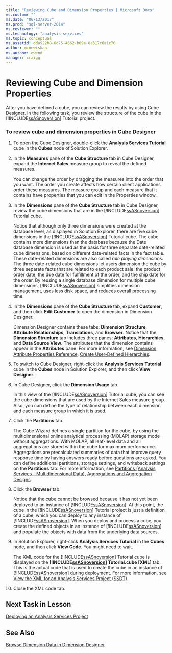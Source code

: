 ```yaml
---
title: "Reviewing Cube and Dimension Properties | Microsoft Docs"
ms.custom: ""
ms.date: "06/13/2017"
ms.prod: "sql-server-2014"
ms.reviewer: ""
ms.technology: "analysis-services"
ms.topic: conceptual
ms.assetid: dda922b8-6d75-4662-b09e-8a317c6a1c70
author: minewiskan
ms.author: owend
manager: craigg
---
```

# Reviewing Cube and Dimension Properties
  After you have defined a cube, you can review the results by using Cube Designer. In the following task, you review the structure of the cube in the [!INCLUDE[ssASnoversion](../includes/ssasnoversion-md.md)] Tutorial project.  
  
### To review cube and dimension properties in Cube Designer  
  
1.  To open the Cube Designer, double-click the **Analysis Services Tutorial** cube in the **Cubes** node of Solution Explorer.  
  
2.  In the **Measures** pane of the **Cube Structure** tab in Cube Designer, expand the **Internet Sales** measure group to reveal the defined measures.  
  
     You can change the order by dragging the measures into the order that you want. The order you create affects how certain client applications order these measures. The measure group and each measure that it contains have properties that you can edit in the Properties window.  
  
3.  In the **Dimensions** pane of the **Cube Structure** tab in Cube Designer, review the cube dimensions that are in the [!INCLUDE[ssASnoversion](../includes/ssasnoversion-md.md)] Tutorial cube.  
  
     Notice that although only three dimensions were created at the database level, as displayed in Solution Explorer, there are five cube dimensions in the [!INCLUDE[ssASnoversion](../includes/ssasnoversion-md.md)] Tutorial cube. The cube contains more dimensions than the database because the Date database dimension is used as the basis for three separate date-related cube dimensions, based on different date-related facts in the fact table. These date-related dimensions are also called *role playing dimensions*. The three date-related cube dimensions let users dimension the cube by three separate facts that are related to each product sale: the product order date, the due date for fulfillment of the order, and the ship date for the order. By reusing a single database dimension for multiple cube dimensions, [!INCLUDE[ssASnoversion](../includes/ssasnoversion-md.md)] simplifies dimension management, uses less disk space, and reduces overall processing time.  
  
4.  In the **Dimensions** pane of the **Cube Structure** tab, expand **Customer**, and then click **Edit Customer** to open the dimension in Dimension Designer.  
  
     Dimension Designer contains these tabs: **Dimension Structure**, **Attribute Relationships**, **Translations**, and **Browser**. Notice that the **Dimension Structure** tab includes three panes: **Attributes**, **Hierarchies**, and **Data Source View**. The attributes that the dimension contains appear in the **Attributes** pane. For more information, see [Dimension Attribute Properties Reference](multidimensional-models/dimension-attribute-properties-reference.md), [Create User-Defined Hierarchies](multidimensional-models/user-defined-hierarchies-create.md).  
  
5.  To switch to Cube Designer, right-click the **Analysis Services Tutorial** cube in the **Cubes** node in Solution Explorer, and then click **View Designer**.  
  
6.  In Cube Designer, click the **Dimension Usage** tab.  
  
     In this view of the [!INCLUDE[ssASnoversion](../includes/ssasnoversion-md.md)] Tutorial cube, you can see the cube dimensions that are used by the Internet Sales measure group. Also, you can define the type of relationship between each dimension and each measure group in which it is used.  
  
7.  Click the **Partitions** tab.  
  
     The Cube Wizard defines a single partition for the cube, by using the multidimensional online analytical processing (MOLAP) storage mode without aggregations. With MOLAP, all leaf-level data and all aggregations are stored within the cube for maximum performance. Aggregations are precalculated summaries of data that improve query response time by having answers ready before questions are asked. You can define additional partitions, storage settings, and writeback settings on the **Partitions** tab. For more information, see [Partitions &#40;Analysis Services - Multidimensional Data&#41;](multidimensional-models-olap-logical-cube-objects/partitions-analysis-services-multidimensional-data.md), [Aggregations and Aggregation Designs](multidimensional-models-olap-logical-cube-objects/aggregations-and-aggregation-designs.md).  
  
8.  Click the **Browser** tab.  
  
     Notice that the cube cannot be browsed because it has not yet been deployed to an instance of [!INCLUDE[ssASnoversion](../includes/ssasnoversion-md.md)]. At this point, the cube in the [!INCLUDE[ssASnoversion](../includes/ssasnoversion-md.md)] Tutorial project is just a definition of a cube, which you can deploy to any instance of [!INCLUDE[ssASnoversion](../includes/ssasnoversion-md.md)]. When you deploy and process a cube, you create the defined objects in an instance of [!INCLUDE[ssASnoversion](../includes/ssasnoversion-md.md)] and populate the objects with data from the underlying data sources.  
  
9. In Solution Explorer, right-click **Analysis Services Tutorial** in the **Cubes** node, and then click **View Code**. You might need to wait.  
  
     The XML code for the [!INCLUDE[ssASnoversion](../includes/ssasnoversion-md.md)] Tutorial cube is displayed on the **[!INCLUDE[ssASnoversion](../includes/ssasnoversion-md.md)] Tutorial.cube [XML]** tab. This is the actual code that is used to create the cube in an instance of [!INCLUDE[ssASnoversion](../includes/ssasnoversion-md.md)] during deployment. For more information, see [View the XML for an Analysis Services Project &#40;SSDT&#41;](multidimensional-models/view-the-xml-for-an-analysis-services-project-ssdt.md).  
  
10. Close the XML code tab.  
  
## Next Task in Lesson  
 [Deploying an Analysis Services Project](lesson-2-5-deploying-an-analysis-services-project.md)  
  
## See Also  
 [Browse Dimension Data in Dimension Designer](multidimensional-models/database-dimensions-browse-dimension-data-in-dimension-designer.md)  
  
  
